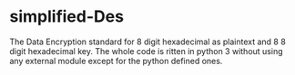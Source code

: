 # simplified-Des
The Data Encryption standard for 8 digit hexadecimal as plaintext and 8 8 digit hexadecimal key.
The whole code is ritten in python 3 without using any external module except for the python defined ones.
